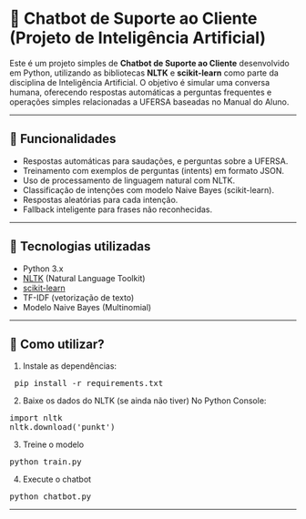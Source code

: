 # 🤖 Chatbot de Suporte ao Cliente (Projeto de Inteligência Artificial)

Este é um projeto simples de **Chatbot de Suporte ao Cliente** desenvolvido em Python, utilizando as bibliotecas **NLTK** e **scikit-learn** como parte da disciplina de Inteligência Artificial. O objetivo é simular uma conversa humana, oferecendo respostas automáticas a perguntas frequentes e operações simples relacionadas a UFERSA baseadas no Manual do Aluno.

---

## 🚀 Funcionalidades

- Respostas automáticas para saudações, e perguntas sobre a UFERSA.
- Treinamento com exemplos de perguntas (intents) em formato JSON.
- Uso de processamento de linguagem natural com NLTK.
- Classificação de intenções com modelo Naive Bayes (scikit-learn).
- Respostas aleatórias para cada intenção.
- Fallback inteligente para frases não reconhecidas.

---

## 🧠 Tecnologias utilizadas

- Python 3.x
- [NLTK](https://www.nltk.org/) (Natural Language Toolkit)
- [scikit-learn](https://scikit-learn.org/)
- TF-IDF (vetorização de texto)
- Modelo Naive Bayes (Multinomial)

---

## 🤔 Como utilizar?

1. Instale as dependências:
   
<pre> pip install -r requirements.txt </pre>
   
2. Baixe os dados do NLTK (se ainda não tiver)
No Python Console:

<pre>import nltk
nltk.download('punkt')</pre>

3. Treine o modelo

<pre>python train.py</pre>

4. Execute o chatbot

<pre>python chatbot.py</pre>

---
  

